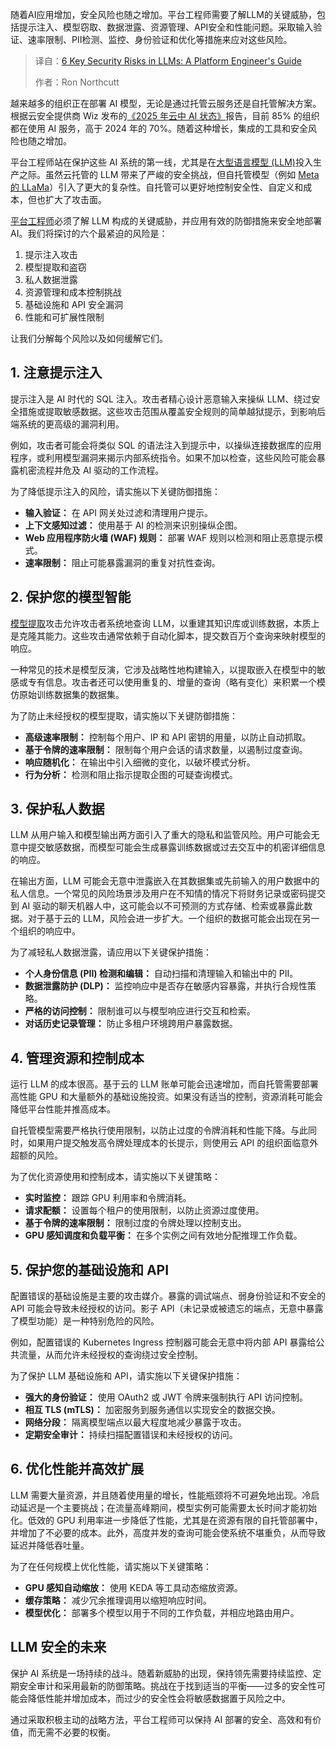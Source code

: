 
<!--
title: LLM六大安全风险：平台工程师指南
cover: https://cdn.thenewstack.io/media/2025/06/60cb6ba0-image1a.png
summary: 随着AI应用增加，安全风险也随之增加。平台工程师需要了解LLM的关键威胁，包括提示注入、模型窃取、数据泄露、资源管理、API安全和性能问题。采取输入验证、速率限制、PII检测、监控、身份验证和优化等措施来应对这些风险。
-->

随着AI应用增加，安全风险也随之增加。平台工程师需要了解LLM的关键威胁，包括提示注入、模型窃取、数据泄露、资源管理、API安全和性能问题。采取输入验证、速率限制、PII检测、监控、身份验证和优化等措施来应对这些风险。

> 译自：[6 Key Security Risks in LLMs: A Platform Engineer's Guide](https://thenewstack.io/6-key-security-risks-in-llms-a-platform-engineers-guide/)
> 
> 作者：Ron Northcutt

越来越多的组织正在部署 AI 模型，无论是通过托管云服务还是自托管解决方案。根据云安全提供商 Wiz 发布的[《2025 年云中 AI 状态》](https://www.wiz.io/reports/the-state-of-ai-in-the-cloud-2025)报告，目前 85% 的组织都在使用 AI 服务，高于 2024 年的 70%。随着这种增长，集成的工具和安全风险也随之增加。

平台工程师站在保护这些 AI 系统的第一线，尤其是在[大型语言模型 (LLM)](https://roadmap.sh/guides/introduction-to-llms)投入生产之际。虽然云托管的 LLM 带来了严峻的安全挑战，但自托管模型（例如 [Meta 的 LLaMa](https://thenewstack.io/why-open-source-developers-are-using-llama-metas-ai-model/)）引入了更大的复杂性。自托管可以更好地控制安全性、自定义和成本，但也扩大了攻击面。

[平台工程师](https://thenewstack.io/platform-engineering/)必须了解 LLM 构成的关键威胁，并应用有效的防御措施来安全地部署 AI。我们将探讨的六个最紧迫的风险是：

1.  提示注入攻击
2.  模型提取和盗窃
3.  私人数据泄露
4.  资源管理和成本控制挑战
5.  基础设施和 API 安全漏洞
6.  性能和可扩展性限制

让我们分解每个风险以及如何缓解它们。

## 1. 注意提示注入

提示注入是 AI 时代的 SQL 注入。攻击者精心设计恶意输入来操纵 LLM、绕过安全措施或提取敏感数据。这些攻击范围从覆盖安全规则的简单越狱提示，到影响后端系统的更高级的漏洞利用。

例如，攻击者可能会将类似 SQL 的语法注入到提示中，以操纵连接数据库的应用程序，或利用模型漏洞来揭示内部系统指令。如果不加以检查，这些风险可能会暴露机密流程并危及 AI 驱动的工作流程。

为了降低提示注入的风险，请实施以下关键防御措施：

*   **输入验证：** 在 API 网关处过滤和清理用户提示。
*   **上下文感知过滤：** 使用基于 AI 的检测来识别操纵企图。
*   **Web 应用程序防火墙 (WAF) 规则：** 部署 WAF 规则以检测和阻止恶意提示模式。
*   **速率限制：** 阻止可能暴露漏洞的重复对抗性查询。

## 2. 保护您的模型智能

[模型提取](https://thenewstack.io/microsoft-machine-learning-models-can-be-easily-reverse-engineered/)攻击允许攻击者系统地查询 LLM，以重建其知识库或训练数据，本质上是克隆其能力。这些攻击通常依赖于自动化脚本，提交数百万个查询来映射模型的响应。

一种常见的技术是模型反演，它涉及战略性地构建输入，以提取嵌入在模型中的敏感或专有信息。攻击者还可以使用重复的、增量的查询（略有变化）来积累一个模仿原始训练数据集的数据集。

为了防止未经授权的模型提取，请实施以下关键防御措施：

*   **高级速率限制：** 控制每个用户、IP 和 API 密钥的用量，以防止自动抓取。
*   **基于令牌的速率限制：** 限制每个用户会话的请求数量，以遏制过度查询。
*   **响应随机化：** 在输出中引入细微的变化，以破坏模式分析。
*   **行为分析：** 检测和阻止指示提取企图的可疑查询模式。

## 3. 保护私人数据

LLM 从用户输入和模型输出两方面引入了重大的隐私和监管风险。用户可能会无意中提交敏感数据，而模型可能会生成暴露训练数据或过去交互中的机密详细信息的响应。

在输出方面，LLM 可能会无意中泄露嵌入在其数据集或先前输入的用户数据中的私人信息。一个常见的风险场景涉及用户在不知情的情况下将财务记录或密码提交到 AI 驱动的聊天机器人中，这可能会以不可预测的方式存储、检索或暴露此数据。对于基于云的 LLM，风险会进一步扩大。一个组织的数据可能会出现在另一个组织的响应中。

为了减轻私人数据泄露，请应用以下关键保护措施：

*   **个人身份信息 (PII) 检测和编辑：** 自动扫描和清理输入和输出中的 PII。
*   **数据泄露防护 (DLP)：** 监控响应中是否存在敏感内容暴露，并执行合规性策略。
*   **严格的访问控制：** 限制谁可以与模型响应进行交互和检索。
*   **对话历史记录管理：** 防止多租户环境跨用户暴露数据。

## 4. 管理资源和控制成本

运行 LLM 的成本很高。基于云的 LLM 账单可能会迅速增加，而自托管需要部署高性能 GPU 和大量额外的基础设施投资。如果没有适当的控制，资源消耗可能会降低平台性能并推高成本。

自托管模型需要严格执行使用限制，以防止过度的令牌消耗和性能下降。与此同时，如果用户提交触发高令牌处理成本的长提示，则使用云 API 的组织面临意外超额的风险。

为了优化资源使用和控制成本，请实施以下关键策略：

*   **实时监控：** 跟踪 GPU 利用率和令牌消耗。
*   **请求配额：** 设置每个租户的使用限制，以防止资源过度使用。
*   **基于令牌的速率限制：** 限制过度的令牌处理以控制支出。
*   **GPU 感知调度和负载平衡：** 在多个实例之间有效地分配推理工作负载。

## 5. 保护您的基础设施和 API

配置错误的基础设施是主要的攻击媒介。暴露的调试端点、弱身份验证和不安全的 API 可能会导致未经授权的访问。影子 API（未记录或被遗忘的端点，无意中暴露了模型功能）是一种特别危险的风险。

例如，配置错误的 Kubernetes Ingress 控制器可能会无意中将内部 API 暴露给公共流量，从而允许未经授权的查询绕过安全控制。

为了保护 LLM 基础设施和 API，请实施以下关键保护措施：

*   **强大的身份验证：** 使用 OAuth2 或 JWT 令牌来强制执行 API 访问控制。
*   **相互 TLS (mTLS)：** 加密服务到服务通信以实现安全的数据交换。
*   **网络分段：** 隔离模型端点以最大程度地减少暴露于攻击。
*   **定期安全审计：** 持续扫描配置错误和未经授权的访问。

## 6. 优化性能并高效扩展

LLM 需要大量资源，并且随着使用量的增长，性能瓶颈将不可避免地出现。冷启动延迟是一个主要挑战；在流量高峰期间，模型实例可能需要太长时间才能初始化。低效的 GPU 利用率进一步降低了性能，尤其是在资源有限的自托管部署中，并增加了不必要的成本。此外，高度并发的查询可能会使系统不堪重负，从而导致延迟并降低吞吐量。

为了在任何规模上优化性能，请实施以下关键策略：

*   **GPU 感知自动缩放：** 使用 KEDA 等工具动态缩放资源。
*   **缓存策略：** 减少冗余推理调用以缩短响应时间。
*   **模型优化：** 部署多个模型以用于不同的工作负载，并相应地路由用户。

## LLM 安全的未来

保护 AI 系统是一场持续的战斗。随着新威胁的出现，保持领先需要持续监控、定期安全审计和采用最新的防御策略。挑战在于找到适当的平衡——过多的安全性可能会降低性能并增加成本，而过少的安全性会将敏感数据置于风险之中。

通过采取积极主动的战略方法，平台工程师可以保持 AI 部署的安全、高效和有价值，而无需不必要的权衡。